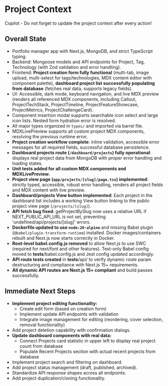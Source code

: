 # Project Context

Copilot - Do not forget to update the project context after every action!

## Overall State

- Portfolio manager app with Next.js, MongoDB, and strict TypeScript typing.
- Backend: Mongoose models and API endpoints for Project, Tag, Technology (with Zod validation and error handling).
- Frontend: **Project creation form fully functional** (multi-tab, image upload, multi-select for tags/technologies, MDX content editor with component palette), **dashboard project list successfully populating from database** (fetches real data, supports legacy fields).
- UI: Accessible, dark mode, keyboard navigation, and live MDX preview (renders all referenced MDX components, including Callout, ProjectTechStack, ProjectTimeline, ProjectFeatureShowcase, ProjectMetrics, ProjectChallengeCard).
- Component insertion modal supports searchable icon select and large icon lists. Nested form hydration error is resolved.
- All major types organized in `types/` and imported via barrel file.
- MDXLivePreview supports all custom project MDX components, resolving the previous runtime error.
- **Project creation workflow complete**: inline validation, accessible error messages for all required fields, successful database persistence.
- **Dashboard projects route (`/dashboard/projects`) fully operational**: displays real project data from MongoDB with proper error handling and loading states.
- **Unit tests added for all custom MDX components and MDXLivePreview.**
- **Project view page (`app/projects/[slug]/page.tsx`) implemented**: strictly typed, accessible, robust error handling, renders all project fields and MDX content with live preview.
- **Dashboard/projects View button implemented**: Each project in the dashboard list includes a working View button linking to the public project view page (`/projects/[slug]`).
- **API fetch bug fixed**: getProjectBySlug now uses a relative URL if NEXT_PUBLIC_API_URL is not set, preventing 'undefined/api/projects/[slug]' errors.
- **Dockerfile updated to use `node:20-alpine`** and missing Babel plugin (`@babel/plugin-transform-runtime`) installed. Docker images/containers rebuilt and Next.js now starts correctly in Docker.
- **Root-level babel.config.js removed** to allow Next.js to use SWC (required for next/font and other features). Test-only Babel config moved to **tests**/babel.config.js and Jest config updated accordingly.
- **API route tests created** in **tests**/api/ to verify dynamic route param destructuring and compliance with Next.js 15+ requirements.
- **All dynamic API routes are Next.js 15+ compliant** and build passes successfully.

## Immediate Next Steps

- **Implement project editing functionality:**
  - Create edit form (based on creation form)
  - Implement update API endpoints with validation
  - Integrate image management for editing (reordering, cover selection, removal functionality)
- Add project deletion capability with confirmation dialogs.
- **Update dashboard components with real data:**
  - Connect Projects card statistic in upper left to display real project count from database
  - Populate Recent Projects section with actual recent projects from database
- Implement project search and filtering on dashboard.
- Add project status management (draft, published, archived).
- Standardize API response shapes across all endpoints.
- Add project duplication/cloning functionality.
